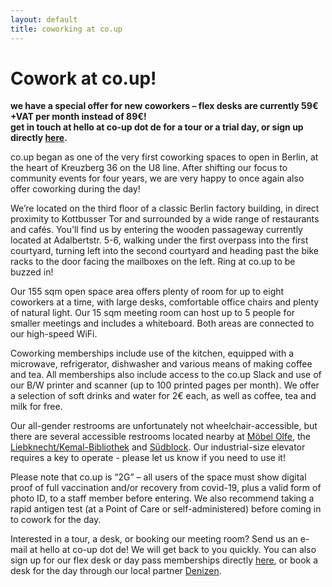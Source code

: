 ```yaml
---
layout: default
title: coworking at co.up
---
```


<h1>
  Cowork at co.up!
</h1>

__**we have a special offer for new coworkers – flex desks are currently 59€+VAT per month instead of 89€!<br/>
get in touch at hello at co-up dot de for a tour or a trial day, or sign up directly [here](https://members.co-up.de).**__

co.up began as one of the very first coworking spaces to open in Berlin, at the heart of Kreuzberg 36 on the U8 line. After shifting our focus to community events for four years, we are very happy to once again also offer coworking during the day!

We’re located on the third floor of a classic Berlin factory building, in direct proximity to Kottbusser Tor and surrounded by a wide range of restaurants and cafés. You’ll find us by entering the wooden passageway currently located at Adalbertstr. 5-6, walking under the first overpass into the first courtyard, turning left into the second courtyard and heading past the bike racks to the door facing the mailboxes on the left. Ring at co.up to be buzzed in!

Our 155 sqm open space area offers plenty of room for up to eight coworkers at a time, with large desks, comfortable office chairs and plenty of natural light. Our 15 sqm meeting room can host up to 5 people for smaller meetings and includes a whiteboard. Both areas are connected to our high-speed WiFi.

Coworking memberships include use of the kitchen, equipped with a microwave, refrigerator, dishwasher and various means of making coffee and tea. All memberships also include access to the co.up Slack and use of our B/W printer and scanner (up to 100 printed pages per month). We offer a selection of soft drinks and water for 2€ each, as well as coffee, tea and milk for free.

Our all-gender restrooms are unfortunately not wheelchair-accessible, but there are several accessible restrooms located nearby at [Möbel Olfe](https://wheelmap.org/nodes/616308956), the [Liebknecht/Kemal-Bibliothek](https://wheelmap.org/nodes/-37739166) and [Südblock](https://wheelmap.org/nodes/-65425822). Our industrial-size elevator requires a key to operate - please let us know if you need to use it!

Please note that co.up is “2G” – all users of the space must show digital proof of full vaccination and/or recovery from covid-19, plus a valid form of photo ID, to a staff member before entering. We also recommend taking a rapid antigen test (at a Point of Care or self-administered) before coming in to cowork for the day.

Interested in a tour, a desk, or booking our meeting room? Send us an e-mail at hello at co-up dot de! We will get back to you quickly. You can also sign up for our flex desk or day pass memberships directly [here](https://members.co-up.de/membership_signup/new?plan_id=6e8228d4ae5b1d7f7b348b29fcd523bf), or book a desk for the day through our local partner [Denizen](https://thisisdenizen.com).
